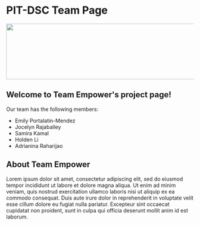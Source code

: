 # PIT-DSC Team Page

<img src="https://raw.githubusercontent.com/emilypmendez/emilypmendez.github.io/main/images/TeamEmpowerBanner.png" height="150" width="1080" align="center">

## Welcome to Team Empower's project page!

Our team has the following members:
- Emily Portalatin-Mendez
- Jocelyn Rajaballey
- Samira Kamal
- Holden Li
- Adrianina Raharijao

## About Team Empower

Lorem ipsum dolor sit amet, consectetur adipiscing elit, sed do eiusmod tempor incididunt ut labore et dolore magna aliqua. Ut enim ad minim veniam, quis nostrud exercitation ullamco laboris nisi ut aliquip ex ea commodo consequat. Duis aute irure dolor in reprehenderit in voluptate velit esse cillum dolore eu fugiat nulla pariatur. Excepteur sint occaecat cupidatat non proident, sunt in culpa qui officia deserunt mollit anim id est laborum.
